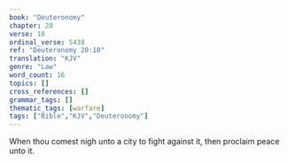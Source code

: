 ```yaml
---
book: "Deuteronomy"
chapter: 20
verse: 10
ordinal_verse: 5438
ref: "Deuteronomy 20:10"
translation: "KJV"
genre: "Law"
word_count: 16
topics: []
cross_references: []
grammar_tags: []
thematic_tags: [warfare]
tags: ["Bible","KJV","Deuteronomy"]
---
```

When thou comest nigh unto a city to fight against it, then proclaim peace unto it.
